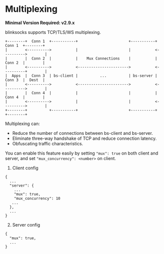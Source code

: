 # Multiplexing

**Minimal Version Required: v2.9.x**

blinksocks supports TCP/TLS/WS multiplexing.

```
+--------+  Conn 1  +-----------+                       +-----------+  Conn 1  +--------+
|        <---------->           |                       |           <---------->        |
|        |  Conn 2  |           |    Mux Connections    |           |  Conn 2  |        |
|        <---------->           <----------------------->           <----------+        |
|  Apps  |  Conn 3  | bs-client |          ...          | bs-server |  Conn 3  |  Dest  |
|        <---------->           <----------------------->           <---------->        |
|        |  Conn 4  |           |                       |           |  Conn 4  |        |
|        <---------->           |                       |           <---------->        |
+--------+          +-----------+                       +-----------+          +--------+
```

Multiplexing can:

* Reduce the number of connections between bs-client and bs-server.
* Eliminate three-way handshake of TCP and reduce connection latency.
* Obfuscating traffic characteristics.

You can enable this feature easily by setting `"mux": true` on both client and server, and set `"mux_concurrency": <number>` on client.

1. Client config

```
{
  ...
  "server": {
    ...
    "mux": true,
    "mux_concurrency": 10
   ...
  },
  ...
}
```

2. Server config

```
{
  "mux": true,
  ...
}
```
